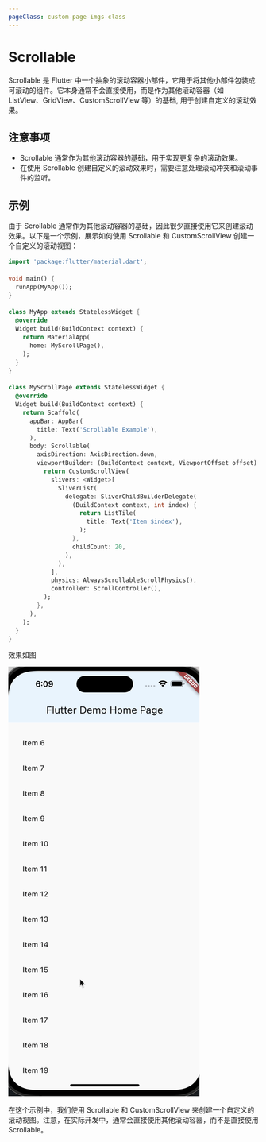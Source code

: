 ```yaml
---
pageClass: custom-page-imgs-class
---
```


# Scrollable

Scrollable 是 Flutter 中一个抽象的滚动容器小部件，它用于将其他小部件包装成可滚动的组件。它本身通常不会直接使用，而是作为其他滚动容器（如 ListView、GridView、CustomScrollView 等）的基础, 用于创建自定义的滚动效果。

## 注意事项

- Scrollable 通常作为其他滚动容器的基础，用于实现更复杂的滚动效果。
- 在使用 Scrollable 创建自定义的滚动效果时，需要注意处理滚动冲突和滚动事件的监听。

## 示例

由于 Scrollable 通常作为其他滚动容器的基础，因此很少直接使用它来创建滚动效果。以下是一个示例，展示如何使用 Scrollable 和 CustomScrollView 创建一个自定义的滚动视图：

```dart
import 'package:flutter/material.dart';

void main() {
  runApp(MyApp());
}

class MyApp extends StatelessWidget {
  @override
  Widget build(BuildContext context) {
    return MaterialApp(
      home: MyScrollPage(),
    );
  }
}

class MyScrollPage extends StatelessWidget {
  @override
  Widget build(BuildContext context) {
    return Scaffold(
      appBar: AppBar(
        title: Text('Scrollable Example'),
      ),
      body: Scrollable(
        axisDirection: AxisDirection.down,
        viewportBuilder: (BuildContext context, ViewportOffset offset) {
          return CustomScrollView(
            slivers: <Widget>[
              SliverList(
                delegate: SliverChildBuilderDelegate(
                  (BuildContext context, int index) {
                    return ListTile(
                      title: Text('Item $index'),
                    );
                  },
                  childCount: 20,
                ),
              ),
            ],
            physics: AlwaysScrollableScrollPhysics(),
            controller: ScrollController(),
          );
        },
      ),
    );
  }
}
```

效果如图

![Scrollable](./imgs/ListView-1.gif)

在这个示例中，我们使用 Scrollable 和 CustomScrollView 来创建一个自定义的滚动视图。注意，在实际开发中，通常会直接使用其他滚动容器，而不是直接使用 Scrollable。
